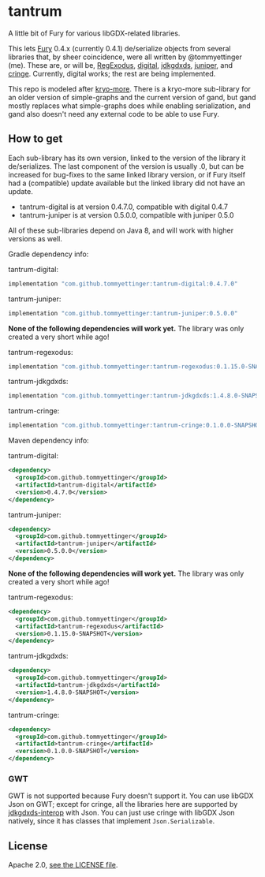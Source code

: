 # tantrum

A little bit of Fury for various libGDX-related libraries.

This lets [Fury](https://fury.apache.org) 0.4.x (currently 0.4.1) de/serialize objects from several libraries that, by
sheer coincidence, were all written by @tommyettinger (me). These are, or will be,
[RegExodus](https://github.com/tommyettinger/RegExodus), [digital](https://github.com/tommyettinger/digital),
[jdkgdxds](https://github.com/tommyettinger/jdkgdxds), [juniper](https://github.com/tommyettinger/juniper),
and [cringe](https://github.com/tommyettinger/cringe). Currently, digital works; the rest are being implemented.

This repo is modeled after [kryo-more](https://github.com/tommyettinger/kryo-more). There is a kryo-more sub-library
for an older version of simple-graphs and the current version of gand, but gand mostly replaces what simple-graphs
does while enabling serialization, and gand also doesn't need any external code to be able to use Fury.

## How to get

Each sub-library has its own version, linked to the version of the library it de/serializes.
The last component of the version is usually .0, but can be increased for bug-fixes to the same linked library version,
or if Fury itself had a (compatible) update available but the linked library did not have an update.

  - tantrum-digital is at version 0.4.7.0, compatible with digital 0.4.7
  - tantrum-juniper is at version 0.5.0.0, compatible with juniper 0.5.0

All of these sub-libraries depend on Java 8, and will work with higher versions as well.

Gradle dependency info:

tantrum-digital:

```gradle
implementation "com.github.tommyettinger:tantrum-digital:0.4.7.0"
```

tantrum-juniper:

```gradle
implementation "com.github.tommyettinger:tantrum-juniper:0.5.0.0"
```

**None of the following dependencies will work yet.** The library was only created a very short while ago!

tantrum-regexodus:

```gradle
implementation "com.github.tommyettinger:tantrum-regexodus:0.1.15.0-SNAPSHOT"
```

tantrum-jdkgdxds:

```gradle
implementation "com.github.tommyettinger:tantrum-jdkgdxds:1.4.8.0-SNAPSHOT"
```

tantrum-cringe:

```gradle
implementation "com.github.tommyettinger:tantrum-cringe:0.1.0.0-SNAPSHOT"
```

Maven dependency info:

tantrum-digital:

```xml
<dependency>
  <groupId>com.github.tommyettinger</groupId>
  <artifactId>tantrum-digital</artifactId>
  <version>0.4.7.0</version>
</dependency>
```

tantrum-juniper:

```xml
<dependency>
  <groupId>com.github.tommyettinger</groupId>
  <artifactId>tantrum-juniper</artifactId>
  <version>0.5.0.0</version>
</dependency>
```

**None of the following dependencies will work yet.** The library was only created a very short while ago!

tantrum-regexodus:

```xml
<dependency>
  <groupId>com.github.tommyettinger</groupId>
  <artifactId>tantrum-regexodus</artifactId>
  <version>0.1.15.0-SNAPSHOT</version>
</dependency>
```

tantrum-jdkgdxds:

```xml
<dependency>
  <groupId>com.github.tommyettinger</groupId>
  <artifactId>tantrum-jdkgdxds</artifactId>
  <version>1.4.8.0-SNAPSHOT</version>
</dependency>
```

tantrum-cringe:

```xml
<dependency>
  <groupId>com.github.tommyettinger</groupId>
  <artifactId>tantrum-cringe</artifactId>
  <version>0.1.0.0-SNAPSHOT</version>
</dependency>
```

### GWT

GWT is not supported because Fury doesn't support it. You can use libGDX Json on GWT; except for cringe,
all the libraries here are supported by [jdkgdxds-interop](https://github.com/tommyettinger/jdkgdxds_interop) with Json. You can just use cringe
with libGDX Json natively, since it has classes that implement `Json.Serializable`.

## License

Apache 2.0, [see the LICENSE file](LICENSE).
